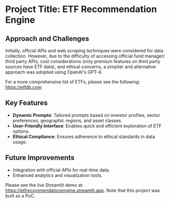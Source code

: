 # Project Title: ETF Recommendation Engine

## Approach and Challenges

Initially, official APIs and web scraping techniques were considered for data collection. However, due to the difficulty of accessing official fund manager/ third party APIs, cost considerations (only premium features on third party sources have ETF data), and ethical concerns, a simplier and alternative approach was adopted using OpenAI's GPT-4.

For a more comprehensive list of ETFs, please see the following: https://etfdb.com

## Key Features

- **Dynamic Prompts**: Tailored prompts based on investor profiles, sector preferences, geographic regions, and asset classes.
- **User-Friendly Interface**: Enables quick and efficient exploration of ETF options.
- **Ethical Compliance**: Ensures adherence to ethical standards in data usage.

## Future Improvements

- Integration with official APIs for real-time data.
- Enhanced analytics and visualization tools.

Please see the live Streamlit demo at: https://etfrecommendationengine.streamlit.app.
Note that this project was built as a PoC.
